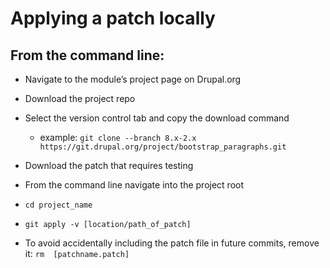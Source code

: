 # Applying a patch locally

## From the command line:

 * Navigate to the module’s project page on Drupal.org
 * Download the project repo
 * Select the version control tab and copy the download command
   * example:  `git clone --branch 8.x-2.x https://git.drupal.org/project/bootstrap_paragraphs.git`
 * Download the patch that requires testing
 * From the command line navigate into the project root
 * `cd project_name`
 * `git apply -v [location/path_of_patch]`
 
 
 * To avoid accidentally including the patch file in future commits, remove it:
`rm  [patchname.patch]`

